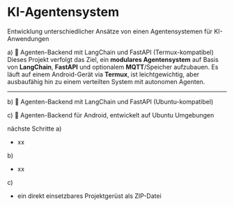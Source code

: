 # KI-Agentensystem
Entwicklung unterschiedlicher Ansätze von einen Agentensystemen für KI-Anwendungen

a) 📘 Agenten-Backend mit LangChain und FastAPI (Termux-kompatibel)
    Dieses Projekt verfolgt das Ziel, ein **modulares Agentensystem** auf Basis von **LangChain**, **FastAPI** und optionalem **MQTT**/Speicher aufzubauen. Es läuft auf einem Android-Gerät via **Termux**, ist leichtgewichtig, aber ausbaufähig hin zu einem verteilten System mit autonomen Agenten.

---
b) 📘 Agenten-Backend mit LangChain und FastAPI (Ubuntu-kompatibel)

c) 📘 Agenten-Backend für Android, entwickelt auf Ubuntu Umgebungen


nächste Schritte
a)
- xx

b)
- xx

c) 
- ein direkt einsetzbares Projektgerüst als ZIP-Datei 
